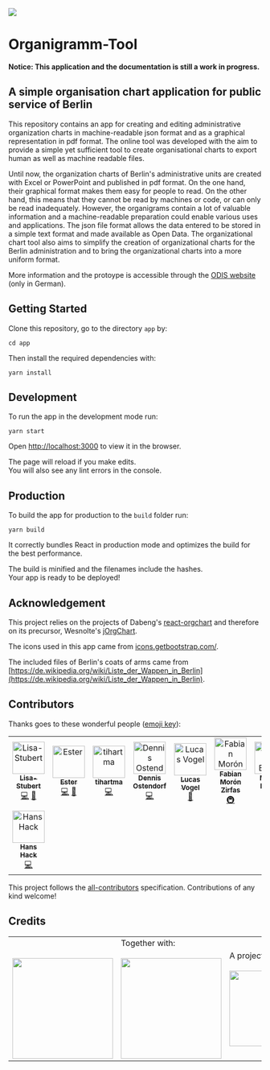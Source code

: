 ![](https://img.shields.io/badge/Built%20with%20%E2%9D%A4%EF%B8%8F-at%20Technologiestiftung%20Berlin-blue)

# Organigramm-Tool

**Notice: This application and the documentation is still a work in progress.**

## A simple organisation chart application for public service of Berlin

This repository contains an app for creating and editing administrative organization charts in machine-readable json format and as a graphical representation in pdf format. The online tool was developed with the aim to provide a simple yet sufficient tool to create organisational charts to export human as well as machine readable files.

Until now, the organization charts of Berlin's administrative units are created with Excel or PowerPoint and published in pdf format. On the one hand, their graphical format makes them easy for people to read. On the other hand, this means that they cannot be read by machines or code, or can only be read inadequately. However, the organigrams contain a lot of valuable information and a machine-readable preparation could enable various uses and applications. 
The json file format allows the data entered to be stored in a simple text format and made available as Open Data. The organizational chart tool also aims to simplify the creation of organizational charts for the Berlin administration and to bring the organizational charts into a more uniform format.

More information and the protoype is accessible through the [ODIS website](https://odis-berlin.de/projekte/organigramme/) (only in German).

## Getting Started

Clone this repository, go to the directory `app` by:

`cd app`

Then install the required dependencies with:

`yarn install`


## Development

To run the app in the development mode run:

`yarn start`


Open [http://localhost:3000](http://localhost:3000) to view it in the browser.

The page will reload if you make edits.\
You will also see any lint errors in the console.


## Production

To build the app for production to the `build` folder run:

`yarn build`

It correctly bundles React in production mode and optimizes the build for the best performance.

The build is minified and the filenames include the hashes.\
Your app is ready to be deployed!


## Acknowledgement

This project relies on the projects of Dabeng's [react-orgchart](https://github.com/dabeng/react-orgchart) and therefore on its precursor, Wesnolte's [jOrgChart](https://github.com/wesnolte/jOrgChart).

The icons used in this app came from [icons.getbootstrap.com/](https://icons.getbootstrap.com/).

The included files of Berlin's coats of arms came from [https://de.wikipedia.org/wiki/Liste_der_Wappen_in_Berlin](https://de.wikipedia.org/wiki/Liste_der_Wappen_in_Berlin).

## Contributors

Thanks goes to these wonderful people ([emoji key](https://allcontributors.org/docs/en/emoji-key)):

<!-- ALL-CONTRIBUTORS-LIST:START - Do not remove or modify this section -->
<!-- prettier-ignore-start -->
<!-- markdownlint-disable -->
<table>
  <tbody>
    <tr>
      <td align="center"><a href="https://github.com/Lisa-Stubert"><img src="https://avatars.githubusercontent.com/u/61182572?v=4?s=64" width="64px;" alt="Lisa-Stubert"/><br /><sub><b>Lisa-Stubert</b></sub></a><br /><a href="https://github.com/technologiestiftung/organigramming-berlin/commits?author=Lisa-Stubert" title="Code">💻</a> <a href="#data-Lisa-Stubert" title="Data">🔣</a></td>
      <td align="center"><a href="https://github.com/ester-t-s"><img src="https://avatars.githubusercontent.com/u/91192024?v=4?s=64" width="64px;" alt="Ester"/><br /><sub><b>Ester</b></sub></a><br /><a href="https://github.com/technologiestiftung/organigramming-berlin/commits?author=ester-t-s" title="Code">💻</a> <a href="#data-ester-t-s" title="Data">🔣</a></td>
      <td align="center"><a href="https://github.com/tihartma"><img src="https://avatars.githubusercontent.com/u/15090548?v=4?s=64" width="64px;" alt="tihartma"/><br /><sub><b>tihartma</b></sub></a><br /><a href="https://github.com/technologiestiftung/organigramming-berlin/commits?author=tihartma" title="Code">💻</a></td>
      <td align="center"><a href="https://github.com/dnsos"><img src="https://avatars.githubusercontent.com/u/15640196?v=4?s=64" width="64px;" alt="Dennis Ostendorf"/><br /><sub><b>Dennis Ostendorf</b></sub></a><br /><a href="https://github.com/technologiestiftung/organigramming-berlin/commits?author=dnsos" title="Code">💻</a></td>
      <td align="center"><a href="https://vogelino.com/"><img src="https://avatars.githubusercontent.com/u/2759340?v=4?s=64" width="64px;" alt="Lucas Vogel"/><br /><sub><b>Lucas Vogel</b></sub></a><br /><a href="https://github.com/technologiestiftung/organigramming-berlin/commits?author=vogelino" title="Documentation">📖</a></td>
      <td align="center"><a href="https://fabianmoronzirfas.me"><img src="https://avatars.githubusercontent.com/u/315106?v=4?s=64" width="64px;" alt="Fabian Morón Zirfas"/><br /><sub><b>Fabian Morón Zirfas</b></sub></a><br /><a href="#infra-ff6347" title="Infrastructure (Hosting, Build-Tools, etc)">🚇</a></td>
      <td align="center"><a href="https://github.com/m-b-e"><img src="https://avatars.githubusercontent.com/u/36029603?v=4?s=64" width="64px;" alt="Max B. Eckert"/><br /><sub><b>Max B. Eckert</b></sub></a><br /><a href="https://github.com/technologiestiftung/organigramming-berlin/commits?author=m-b-e" title="Code">💻</a></td>
    </tr>
    <tr>
      <td align="center"><a href="https://hanshack.com/"><img src="https://avatars.githubusercontent.com/u/8025164?v=4?s=64" width="64px;" alt="Hans Hack"/><br /><sub><b>Hans Hack</b></sub></a><br /><a href="https://github.com/technologiestiftung/organigramming-berlin/commits?author=hanshack" title="Code">💻</a></td>
    </tr>
  </tbody>
</table>

<!-- markdownlint-restore -->
<!-- prettier-ignore-end -->

<!-- ALL-CONTRIBUTORS-LIST:END -->

This project follows the [all-contributors](https://github.com/all-contributors/all-contributors) specification. Contributions of any kind welcome!

## Credits

<table>
  <tr>
    <td>
      <a href="https://odis-berlin.de">
        <br />
        <br />
        <img width="200" src="https://logos.citylab-berlin.org/logo-odis-berlin.svg" />
      </a>
    </td>
    <td>
      Together with: <a href="https://citylab-berlin.org/en/start/">
        <br />
        <br />
        <img width="200" src="https://logos.citylab-berlin.org/logo-citylab-berlin.svg" />
      </a>
    </td>
    <td>
      A project by: <a href="https://www.technologiestiftung-berlin.de/en/">
        <br />
        <br />
        <img width="150" src="https://logos.citylab-berlin.org/logo-technologiestiftung-berlin-en.svg" />
      </a>
    </td>
    <td>
      Supported by: <a href="https://www.berlin.de/sen/inneres/">
        <br />
        <br />
        <img width="100" src="https://logos.citylab-berlin.org/logo-berlin-seninnds-en.svg" />
      </a>
    </td>
  </tr>
</table>

